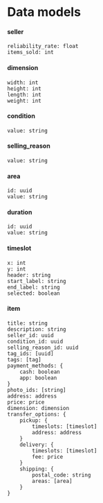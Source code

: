 # Data models

#### seller

```
reliability_rate: float
items_sold: int
```

#### dimension

```
width: int
height: int
length: int
weight: int
```

#### condition

```
value: string
```

#### selling_reason

```
value: string
```

#### area

```
id: uuid
value: string
```

#### duration

```
id: uuid
value: string
```

#### timeslot

```
x: int
y: int
header: string
start_label: string
end_label: string
selected: boolean
```

#### item

```
title: string
description: string
seller_id: uuid
condition_id: uuid
selling_reason_id: uuid
tag_ids: [uuid]
tags: [tag]
payment_methods: {
    cash: boolean
    app: boolean
}
photo_ids: [string]
address: address
price: price
dimension: dimension
transfer_options: {
    pickup: {
        timeslots: [timeslot]
        address: address
    }
    delivery: {
        timeslots: [timeslot]
        fee: price
    }
    shipping: {
        postal_code: string
        areas: [area]
    }
}
```
